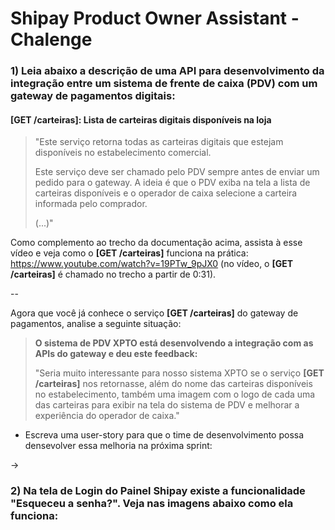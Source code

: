 # Shipay Product Owner Assistant - Chalenge

### 1) Leia abaixo a descrição de uma API para desenvolvimento da integração entre um sistema de frente de caixa (PDV) com um gateway de pagamentos digitais: 

#### [GET /carteiras]: Lista de carteiras digitais disponíveis na loja 

> "Este serviço retorna todas as carteiras digitais que estejam disponíveis no estabelecimento comercial.
>
> Este serviço deve ser chamado pelo PDV sempre antes de enviar um pedido para o gateway. A ideia é que o PDV exiba na tela a lista de carteiras disponíveis e o operador de caixa selecione a carteira informada pelo comprador.
> 
> (...)"


Como complemento ao trecho da documentação acima, assista à esse vídeo e veja como o **[GET /carteiras]** funciona na prática: https://www.youtube.com/watch?v=19PTw_9pJX0 (no vídeo, o **[GET /carteiras]** é chamado no trecho a partir de 0:31).

--

Agora que você já conhece o serviço **[GET /carteiras]** do gateway de pagamentos, analise a seguinte situação:


> **O sistema de PDV XPTO está desenvolvendo a integração com as APIs do gateway e deu este feedback:**
>
> "Seria muito interessante para nosso sistema XPTO se o serviço **[GET /carteiras]** nos retornasse, além do nome das carteiras disponíveis no estabelecimento, também uma imagem com o logo de cada uma das carteiras para exibir na tela do sistema de PDV e melhorar a experiência do operador de caixa."


- Escreva uma user-story para que o time de desenvolvimento possa densevolver essa melhoria na próxima sprint:

-> 



### 2) Na tela de Login do Painel Shipay existe a funcionalidade "Esqueceu a senha?". Veja nas imagens abaixo como ela funciona: 
